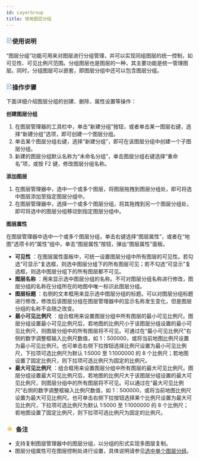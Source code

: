 ```yaml
---
id: LayerGroup
title: 使用图层分组
---
```

### ![](../../img/read.gif)使用说明

“图层分组”功能可用来对图层进行分组管理，并可以实现同组图层的统一控制，如可见性、可见比例尺范围。分组图层也是图层的一种，其主要功能是统一管理图层。同时，分组图层可以嵌套，即图层分组中还可以包含图层分组。

### ![](../../img/read.gif)操作步骤

下面详细介绍图层分组的创建、删除、属性设置等操作：

**创建图层分组**

1. 在图层管理器的工具栏中，单击“新建分组”按钮，或者单击某一图层右键，选择“新建分组”选项，即可创建一个图层分组。
2. 单击某个图层分组右键，选择“新建分组”，即可在该图层分组中创建一个子图层分组。
3. 新建的图层分组默认名称为“未命名分组”，单击图层分组右键选择“重命名”项，或按 F2 键，修改图层分组名称。

**添加图层**

1. 在图层管理器中，选中一个或多个图层，将图层拖拽到图层分组处，即可将选中图层添加至指定图层分组中。
2. 在图层管理器中，选择一个或多个图层分组，将其拖拽到另一个图层分组处，即可将选中的图层分组移动到指定图层分组中。

**图层属性**

在图层管理器中选中一个或多个图层分组，单击右键选择“图层属性”，或者在“地图”选项卡的“属性”组中，单击“图层属性”按钮，弹出“图层属性”面板。

* **可见性** ：在图层属性面板中，可统一设置图层分组中所有图层的可见性。若勾选“可显示”复选框，则选中图层分组下的所有图层可见；若不勾选“可显示”复选框，则选中图层分组下的所有图层都不可见。
* **图层名称** ：用来显示选中图层分组的名称。不可对图层分组名称进行修改，图层分组的名称在分组所在的地图中唯一标识此图层分组。
* **图层标题** ：右侧的文本框用来显示选中图层分组的标题。可以对图层分组标题进行修改，修改后该图层分组在图层管理器中的显示名称发生变化，但是图层分组的名称不会随之改变。 
* **最小可见比例尺** ：组合框用来设置图层分组中所有图层的最小可见比例尺。图层分组设置最小可见比例尺后，若地图的比例尺小于该图层分组设置的最小可见比例尺，则图层分组中的所有图层将不可见。可通过在“最小可见比例尺”右侧的数字调整框输入比例尺数值，如 1：500000，或将当前地图比例尺设置为最小可见比例尺。也可单击右侧下拉按钮选择比例尺设置为最小可见比例尺，下拉项可选比例尺为默认 1:5000 至 1:1000000 的 8 个比例尺；若地图设置了固定比例尺，则下拉项可选比例尺为固定的比例尺。
* **最大可见比例尺** ：组合框用来设置图层分组中所有图层的最大可见比例尺。图层分组设置最大可见比例尺后，若地图的比例尺大于该图层分组设置的最大可见比例尺，则图层分组中的所有图层将不可见。可以通过在“最大可见比例尺”右侧的数字调整框输入比例尺数值，如 1：500000，或将当前地图比例尺设置为最大可见比例尺。也可单击右侧下拉按钮选择某个比例尺设置为最大可见比例尺，下拉项可选比例尺为默认 1:5000 至 1:1000000 的 8 个比例尺；若地图设置了固定比例尺，则下拉项可选比例尺为固定的比例尺。

### ![](../../img/note.png) 备注

* 支持复制图层管理器中的图层分组，以分组的形式实现多图层复制。
* 图层分组属性可在图层控制处进行设置，具体说明请参见[选中单个图层分组](SingleLayerGroup)。




